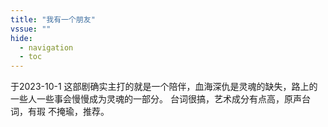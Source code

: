 ```yaml
---
title: "我有一个朋友"
vssue: ""
hide:
  - navigation
  - toc
---
```


于2023-10-1
这部剧确实主打的就是一个陪伴，血海深仇是灵魂的缺失，路上的一些人一些事会慢慢成为灵魂的一部分。
台词很搞，艺术成分有点高，原声台词，有瑕 不掩瑜，推荐。